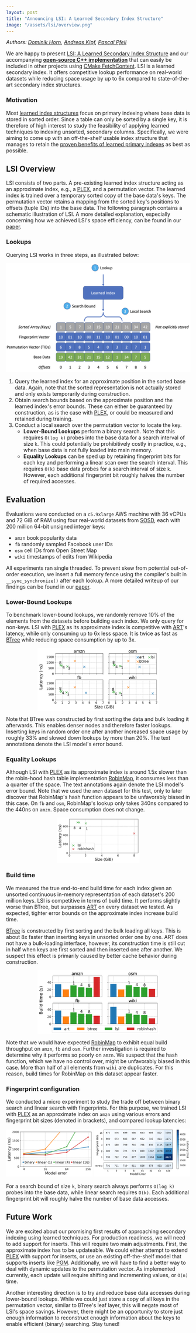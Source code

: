 ```yaml
---
layout: post
title: "Announcing LSI: A Learned Secondary Index Structure"
image: "/assets/lsi/overview.png"
---
```


_Authors: [Dominik Horn](https://www.linkedin.com/in/dominik-horn-9b9187220/),
[Andreas Kipf](https://people.csail.mit.edu/kipf/),
[Pascal Pfeil](https://www.linkedin.com/in/pascalpfeil/)_

<!--[Ryan Marcus](https://rmarcus.info/blog/),
and [Tim Kraska](https://people.csail.mit.edu/kraska/)_-->

We are happy to present [LSI: A Learned Secondary Index
Structure](https://doi.org/10.1145/3533702.3534912) and our accompanying
[**open-source C++
implementation**](https://github.com/learnedsystems/LearnedSecondaryIndex) that
can easily be included in other projects using [CMake
FetchContent](https://cmake.org/cmake/help/latest/module/FetchContent.html).
LSI is a learned secondary index. It offers competitive lookup performance on
real-world datasets while reducing space usage by up to 6x compared to
state-of-the-art secondary index structures.

### Motivation

Most [learned index
structures](https://dl.acm.org/doi/pdf/10.1145/3183713.3196909) focus on
primary indexing where base data is stored in sorted order. Since a table can
only be sorted by a single key, it is therefore of high interest to study the
feasibility of applying learned techniques to indexing unsorted, secondary
columns. Specifically, we were aiming to come up with an off-the-shelf usable
index structure that manages to retain the [proven benefits of learned primary
indexes](https://learnedsystems.github.io/SOSDLeaderboard/leaderboard/) as best
as possible.

## LSI Overview

LSI consists of two parts. A pre-existing learned index structure acting as an
approximate index, e.g., a [PLEX](https://arxiv.org/abs/2108.05117), and a
permutation vector. The learned index is trained over a temporary sorted copy
of the base data's keys. The permutation vector retains a mapping from the
sorted key's positions to offsets (tuple IDs) into the base data. The following
paragraph contains a schematic illustration of LSI. A more detailed
explanation, especially concerning how we achieved LSI's space efficiency, can
be found in our [paper](https://doi.org/10.1145/3533702.3534912).

### Lookups

Querying LSI works in three steps, as illustrated below:

![LSI Architecture Overview](/assets/lsi/overview.png)

1. Query the learned index for an approximate position in the sorted base data.
   Again, note that the sorted representation is not actually stored and only
   exists temporarily during construction.
2. Obtain search bounds based on the approximate position and the learned
   index's error bounds. These can either be guaranteed by construction, as is
   the case with [PLEX](https://arxiv.org/abs/2108.05117), or could be measured
   and retained during training.
3. Conduct a local search over the permutation vector to locate the key.
   - **Lower-Bound Lookups** perform a binary search. Note that this requires
     `O(log k)` probes into the base data for a search interval of size `k`. This
     could potentially be prohibitively costly in practice, e.g., when base
     data is not fully loaded into main memory.
   - **Equality Lookups** can be sped up by retaining fingerprint bits for each
     key and performing a linear scan over the search interval. This requires
     `O(k)` base data probes for a search interval of size `k`. However, each
     additional fingerprint bit roughly halves the number of required accesses.

## Evaluation

Evaluations were conducted on a `c5.9xlarge` AWS machine with 36 vCPUs and 72 GiB
of RAM using four real-world datasets from
[SOSD](https://arxiv.org/abs/1911.13014), each with 200 million 64-bit unsigned
integer keys:

- `amzn` book popularity data
- `fb` randomly sampled Facebook user IDs
- `osm` cell IDs from Open Street Map
- `wiki` timestamps of edits from Wikipedia

All experiments ran single threaded. To prevent skew from potential
out-of-order execution, we insert a full memory fence using the compiler's
built in `__sync_synchronize()` after each lookup. A more detailed writeup of
our findings can be found in our [paper](https://doi.org/10.1145/3533702.3534912).

### Lower-Bound Lookups

To benchmark lower-bound lookups, we randomly remove 10% of the
elements from the datasets before building each index. We only query for
non-keys.
LSI with [PLEX](https://arxiv.org/abs/2108.05117) as its approximate index is
competitive with [ART](https://db.in.tum.de/~leis/papers/ART.pdf)'s latency,
while only consuming up to 6x less space. It is twice as fast as
[BTree](https://github.com/bingmann/stx-btree) while reducing space consumption
by up to 3x.

<img src="/assets/lsi/lowerbounds.png" style="width:66%;display:block;margin-left:auto;margin-right:auto;" alt="lowerbounds benchmark on all four datasets" />

Note that BTree was constructed by first sorting the data and bulk loading it
afterwards. This enables denser nodes and therefore faster lookups. Inserting
keys in random order one after another increased space usage by roughly 33% and
slowed down lookups by more than 20%. The text annotations denote the LSI
model's error bound.

### Equality Lookups

Although LSI with [PLEX](https://arxiv.org/abs/2108.05117) as its approximate
index is around 1.5x slower than the robin-hood hash table implementation
[RobinMap](https://github.com/Tessil/robin-map), it consumes less than a
quarter of the space. The text annotations again denote the LSI model's error
bound. Note that we used the `amzn` dataset for this test, only to later
discover that RobinMap's hash function appears to be unfavorably biased in
this case. On `fb` and `osm`, RobinMap's lookup only takes 340ns compared to
the 440ns on `amzn`. Space consumption does not change.

<img src="/assets/lsi/equality.png" style="width:45%;display:block;margin-left:auto;margin-right:auto;" alt="equality benchmark on amzn"/>

### Build time

We measured the true end-to-end build time for each index given an unsorted
continuous in-memory representation of each dataset's 200 million keys. LSI is
competitive in terms of build time. It performs slightly worse than BTree, but
surpasses [ART](https://db.in.tum.de/~leis/papers/ART.pdf) on every dataset we
tested. As expected, tighter error bounds on the approximate index increase build
time.

[BTree](https://github.com/bingmann/stx-btree) is constructed by first sorting
and the bulk loading all keys. This is about 8x faster than inserting keys
in unsorted order one by one. ART does not have a bulk-loading interface,
however, its construction time is still cut in half when keys are first sorted
and then inserted one after another. We suspect this effect is primarily caused
by better cache behavior during construction.

<img src="/assets/lsi/build_throughput.png" style="width:66%;display:block;margin-left:auto;margin-right:auto;" alt="build time comparison on all four datasets" />

Note that we would have expected
[RobinMap](https://github.com/Tessil/robin-map) to exhibit equal build
throughput on `amzn`, `fb` and `osm`. Further investigation is required to
determine why it performs so poorly on `amzn`. We suspect that the hash function,
which we have no control over, might be unfavorably biased in this case. More
than half of all elements from `wiki` are duplicates. For this reason, build
times for RobinMap on this dataset appear faster.

### Fingerprint configuration

We conducted a micro experiment to study the trade off between binary search
and linear search with fingerprints. For this purpose, we trained LSI with
[PLEX](https://arxiv.org/abs/2108.05117) as an approximate index on `amzn`
using various errors and fingerprint bit sizes (denoted in brackets), and
compared lookup latencies:

<img src="/assets/lsi/binary_vs_linear.png" style="width:47%;" alt="micro experiment as line plot" /> 
<img src="/assets/lsi/error_fingerprint_study_cpu_time.png" style="width:52%;" alt="micro experiment as heat map" />

For a search bound of size `k`, binary search always performs `O(log k)` probes
into the base data, while linear search requires `O(k)`. Each additional
fingerprint bit will roughly halve the number of base data accesses.

## Future Work

We are excited about our promising first results of approaching secondary
indexing using learned techniques. For production readiness, we will need to
add support for inserts. This will require two main adjustments. First, the
approximate index has to be updateable. We could either attempt to extend
[PLEX](https://arxiv.org/abs/2108.05117) with support for inserts, or use an
existing off-the-shelf model that supports inserts like
[PGM](https://dl.acm.org/doi/abs/10.14778/3389133.3389135). Additionally, we
will have to find a better way to deal with dynamic updates to the permutation
vector. As implemented currently, each update will require shifting and
incrementing values, or `O(n)` time.

Another interesting direction is to try and reduce base data accesses during
lower-bound lookups. While we could just store a copy of all keys in the
permutation vector, similar to BTree's leaf layer, this will negate most of
LSI's space savings. However, there might be an opportunity to store just
enough information to reconstruct enough information about the keys to enable
efficient (binary) searching. Stay tuned!
